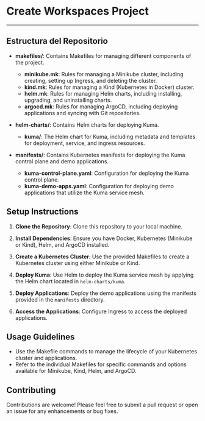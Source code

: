 # Create Workspaces Project

---

## **Estructura del Repositorio**

- **makefiles/**: Contains Makefiles for managing different components of the project.
  - **minikube.mk**: Rules for managing a Minikube cluster, including creating, setting up Ingress, and deleting the cluster.
  - **kind.mk**: Rules for managing a Kind (Kubernetes in Docker) cluster.
  - **helm.mk**: Rules for managing Helm charts, including installing, upgrading, and uninstalling charts.
  - **argocd.mk**: Rules for managing ArgoCD, including deploying applications and syncing with Git repositories.

- **helm-charts/**: Contains Helm charts for deploying Kuma.
  - **kuma/**: The Helm chart for Kuma, including metadata and templates for deployment, service, and ingress resources.

- **manifests/**: Contains Kubernetes manifests for deploying the Kuma control plane and demo applications.
  - **kuma-control-plane.yaml**: Configuration for deploying the Kuma control plane.
  - **kuma-demo-apps.yaml**: Configuration for deploying demo applications that utilize the Kuma service mesh.

## Setup Instructions

1. **Clone the Repository**: 
   Clone this repository to your local machine.

2. **Install Dependencies**: 
   Ensure you have Docker, Kubernetes (Minikube or Kind), Helm, and ArgoCD installed.

3. **Create a Kubernetes Cluster**: 
   Use the provided Makefiles to create a Kubernetes cluster using either Minikube or Kind.

4. **Deploy Kuma**: 
   Use Helm to deploy the Kuma service mesh by applying the Helm chart located in `helm-charts/kuma`.

5. **Deploy Applications**: 
   Deploy the demo applications using the manifests provided in the `manifests` directory.

6. **Access the Applications**: 
   Configure Ingress to access the deployed applications.

## Usage Guidelines

- Use the Makefile commands to manage the lifecycle of your Kubernetes cluster and applications.
- Refer to the individual Makefiles for specific commands and options available for Minikube, Kind, Helm, and ArgoCD.

## Contributing

Contributions are welcome! Please feel free to submit a pull request or open an issue for any enhancements or bug fixes.